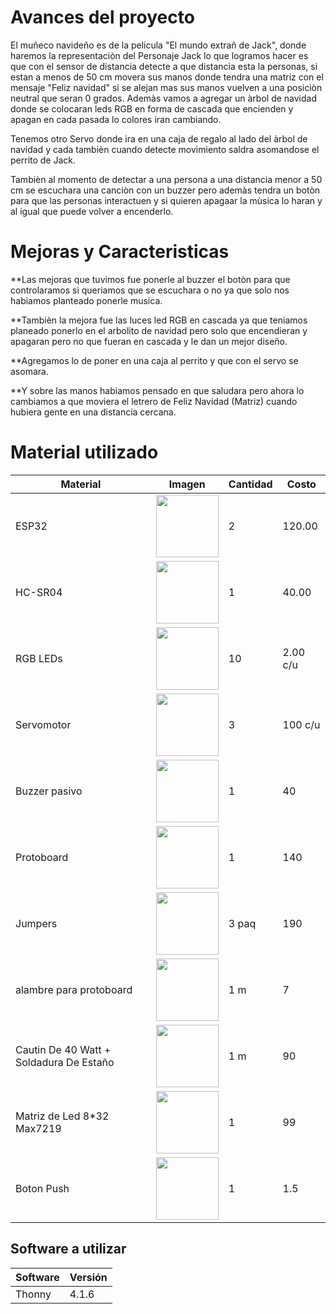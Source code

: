# Avances del proyecto

El muñeco navideño es de la pelicula "El mundo extrañ de Jack", donde haremos la representaciòn del Personaje Jack lo que logramos hacer es que con el sensor de distancia detecte a que distancia esta la personas,
si estan a menos de 50 cm movera sus manos donde tendra una matriz con el mensaje "Feliz navidad" si se alejan mas sus manos vuelven a una posiciòn neutral que seran 0 grados. 
Ademàs vamos a agregar un àrbol de navidad donde se colocaran leds RGB en forma de cascada que encienden y apagan en cada pasada lo colores iran cambiando. 

Tenemos otro Servo donde ira en una caja de regalo al lado del àrbol de navidad y cada tambièn cuando detecte movimiento saldra asomandose el perrito de Jack. 

Tambièn al momento de detectar a una persona a una distancia menor a 50 cm se escuchara una canciòn con un buzzer pero ademàs tendra un botòn para que las personas interactuen 
y si quieren apagaar la mùsica lo haran y al igual que puede volver a encenderlo. 


# Mejoras y Caracteristicas

**Las mejoras que tuvimos fue ponerle al buzzer el botòn para que controlaramos si queriamos que se escuchara o no ya que solo nos habiamos planteado ponerle musica.  

**Tambièn la mejora fue las luces led RGB en cascada ya que teniamos planeado ponerlo en el arbolito de navidad pero solo que encendieran y apagaran pero no que fueran en cascada y le dan un mejor diseño. 

**Agregamos lo de poner en una caja al perrito y que con el servo se asomara. 

**Y sobre las manos habiamos pensado en que saludara pero ahora lo cambiamos a que moviera el letrero de Feliz Navidad (Matriz) cuando hubiera gente en una distancia cercana. 

# Material utilizado

|Material|Imagen|Cantidad|Costo|
|--|--|--|--|
|ESP32|<img src="https://github.com/user-attachments/assets/0d280367-493e-4f7c-a587-36e1f822116b" width="100"/>|2|120.00|
|HC-SR04|<img width="100" src="https://github.com/user-attachments/assets/e8f3a364-83e3-4194-9eb1-15547012fb1b" />|1|40.00|
|RGB LEDs|<img width="100" src="https://github.com/user-attachments/assets/ec5d1eb2-b3ba-4ece-90c2-53470c24e91d" />|10|2.00 c/u|
|Servomotor|<img width="100" src="https://madenginer.com/wp-content/uploads/2023/07/Mengenal-Motor-Servo.jpeg"/>|3|100 c/u |
|Buzzer pasivo|<img width="100" src="https://static1.efcomponentes.com.ar/138-thickbox_default/buzzer-con-oscilador-de-3v-a-25v.jpg"/>|1|40|
|Protoboard|<img width="100" src="https://electronicamade.com/wp-content/uploads/2020/04/Protoboard.jpg"/>|1|140|
|Jumpers|<img width="100" src="https://www.robotstore.it/images/products/Set_Cavetti_40poli_M-M_10%20cm_1.jpg"/>|3 paq|190|
|alambre para protoboard|<img width="100" src="https://static.wixstatic.com/media/d96bda_7fe2ef43073148279cd944f7849895df~mv2.jpg/v1/fill/w_370,h_370,al_c,lg_1,q_85/d96bda_7fe2ef43073148279cd944f7849895df~mv2.jpg"/>|1 m|7|
|Cautin De 40 Watt + Soldadura De Estaño|<img width="100" src="https://http2.mlstatic.com/D_NQ_NP_819910-MCO31037250556_062019-F.jp"/>|1 m|90|
|Matriz de Led 8*32 Max7219|<img width="100" src="https://th.bing.com/th/id/OIP.8emkN6hJHaitCN7uuTJUTQHaEX?rs=1&pid=ImgDetMain"/>|1|99|
|Boton Push |<img width="100" src="https://http2.mlstatic.com/boton-push-arduino-o-pic-lote-de-100-nuevos-D_NQ_NP_776038-MLM31215890951_062019-F.jpg"/>|1|1.5|


## Software a utilizar
|Software|Versión|
|--|--|
|Thonny|4.1.6|







